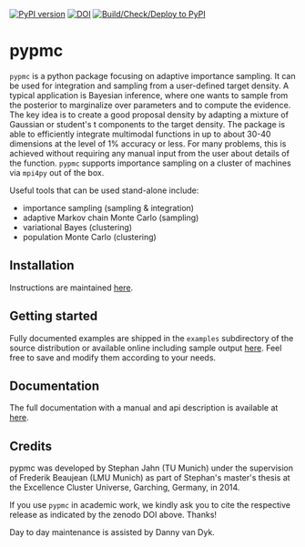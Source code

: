 [![PyPI version](https://badge.fury.io/py/pypmc.svg)](https://badge.fury.io/py/pypmc)
[![DOI](https://zenodo.org/badge/15123/fredRos/pypmc.svg)](https://zenodo.org/badge/latestdoi/15123/fredRos/pypmc)
[![Build/Check/Deploy to PyPI](https://github.com/pypmc/pypmc/actions/workflows/manylinx-build+check+deploy.yaml/badge.svg)](https://github.com/pypmc/pypmc/actions/workflows/manylinx-build+check+deploy.yaml)

pypmc
=====

``pypmc`` is a python package focusing on adaptive importance
sampling. It can be used for integration and sampling from a
user-defined target density. A typical application is Bayesian
inference, where one wants to sample from the posterior to marginalize
over parameters and to compute the evidence. The key idea is to create
a good proposal density by adapting a mixture of Gaussian or student's
t components to the target density. The package is able to efficiently
integrate multimodal functions in up to about 30-40 dimensions at the
level of 1% accuracy or less. For many problems, this is achieved
without requiring any manual input from the user about details of the
function. ``pypmc`` supports importance sampling on a cluster of
machines via ``mpi4py`` out of the box.

Useful tools that can be used stand-alone include:

* importance sampling (sampling & integration)
* adaptive Markov chain Monte Carlo (sampling)
* variational Bayes (clustering)
* population Monte Carlo (clustering)

Installation
------------

Instructions are
maintained [here](http://pypmc.github.io/installation.html).

Getting started
---------------

Fully documented examples are shipped in the ``examples`` subdirectory
of the source distribution or available online including sample
output
[here](http://pypmc.github.io/examples.html). Feel
free to save and modify them according to your needs.

Documentation
-------------

The full documentation with a manual and api description is available at
[here](http://pypmc.github.io/).

Credits
-------

pypmc was developed by Stephan Jahn (TU Munich) under the supervision
of Frederik Beaujean (LMU Munich) as part of Stephan's master's thesis
at the Excellence Cluster Universe, Garching, Germany, in 2014.

If you use ``pypmc`` in academic work, we kindly ask you to cite the
respective release as indicated by the zenodo DOI above. Thanks!

Day to day maintenance is assisted by Danny van Dyk.
